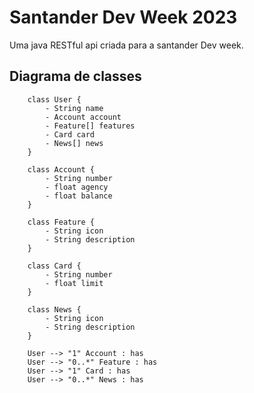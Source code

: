 # Santander Dev Week 2023
Uma java RESTful api criada para a santander Dev week.


## Diagrama de classes
```mermaid
    class User {
        - String name
        - Account account
        - Feature[] features
        - Card card
        - News[] news
    }

    class Account {
        - String number
        - float agency
        - float balance
    }

    class Feature {
        - String icon
        - String description
    }

    class Card {
        - String number
        - float limit
    }

    class News {
        - String icon
        - String description
    }

    User --> "1" Account : has
    User --> "0..*" Feature : has
    User --> "1" Card : has
    User --> "0..*" News : has
```
